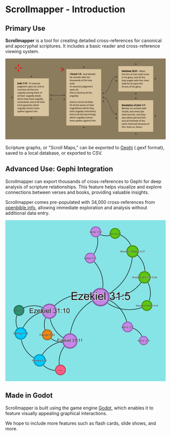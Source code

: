 # Scrollmapper - Introduction

## Primary Use

**Scrollmapper** is a tool for creating detailed cross-references for canonical and apocryphal scriptures. It includes a basic reader and cross-reference viewing system.

![Basic Scrollmap](../images/basic-scrollmap.png)

Scripture graphs, or "Scroll Maps," can be exported to [Gephi](https://gephi.org/) (.gexf format), saved to a local database, or exported to CSV.

## Advanced Use: Gephi Integration

Scrollmapper can export thousands of cross-references to Gephi for deep analysis of scripture relationships. This feature helps visualize and explore connections between verses and books, providing valuable insights.

Scrollmapper comes pre-populated with 34,000 cross-references from [openbible.info](https://www.openbible.info/labs/cross-references/), allowing immediate exploration and analysis without additional data entry.

![Ezekiel Scrollmap](../images/ezekiel.png)

## Made in Godot

Scrollmapper is built using the game engine [Godot](https://godotengine.org/), which enables it to feature visually appealing graphical interactions.

We hope to include more features such as flash cards, slide shows, and more.
